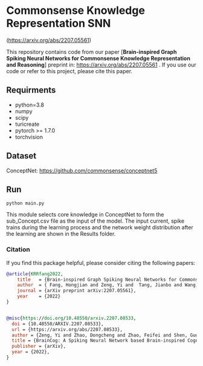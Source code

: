 # Commonsense Knowledge Representation SNN

(https://arxiv.org/abs/2207.05561)

This repository contains code from our paper [**Brain-inspired Graph Spiking Neural Networks for Commonsense Knowledge Representation and Reasoning**] preprint in: https://arxiv.org/abs/2207.05561 . If you use our code or refer to this project, please cite this paper.




## Requirments

* python=3.8
* numpy
* scipy
* turicreate
* pytorch >= 1.7.0
* torchvision


## Dataset

ConceptNet: https://github.com/commonsense/conceptnet5


## Run

```shell
python main.py
```

This module selects core knowledge in ConceptNet to form the sub_Concept.csv file as the input of the model. The input current, spike trains during the learning process and the network weight distribution after the learning are shown in the Results folder.


### Citation 
If you find this package helpful, please consider citing the following papers:

```BibTex
@article{KRRfang2022,
    title   = {Brain-inspired Graph Spiking Neural Networks for Commonsense Knowledge Representation and Reasoning},
    author  = { Fang, Hongjian and Zeng, Yi and  Tang, Jianbo and Wang, Yuwei and Liang, Yao and  Liu, Xin},
    journal = {arXiv preprint arXiv:2207.05561},
    year    = {2022}
}


@misc{https://doi.org/10.48550/arxiv.2207.08533,
  doi = {10.48550/ARXIV.2207.08533},
  url = {https://arxiv.org/abs/2207.08533},
  author = {Zeng, Yi and Zhao, Dongcheng and Zhao, Feifei and Shen, Guobin and Dong, Yiting and Lu, Enmeng and Zhang, Qian and Sun, Yinqian and Liang, Qian and Zhao, Yuxuan and Zhao, Zhuoya and Fang, Hongjian and Wang, Yuwei and Li, Yang and Liu, Xin and Du, Chengcheng and Kong, Qingqun and Ruan, Zizhe and Bi, Weida},
  title = {BrainCog: A Spiking Neural Network based Brain-inspired Cognitive Intelligence Engine for Brain-inspired AI and Brain Simulation},
  publisher = {arXiv},
  year = {2022},
}

```


